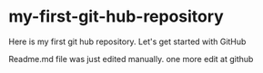 # my-first-git-hub-repository
Here is my first git hub repository. Let's get started with GitHub

Readme.md file was just edited manually. one more edit at github
